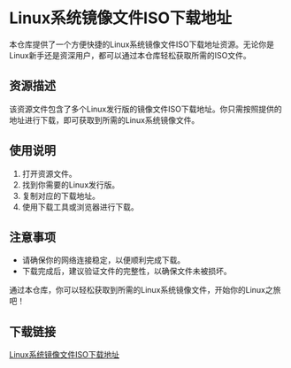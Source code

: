 # Linux系统镜像文件ISO下载地址

本仓库提供了一个方便快捷的Linux系统镜像文件ISO下载地址资源。无论你是Linux新手还是资深用户，都可以通过本仓库轻松获取所需的ISO文件。

## 资源描述

该资源文件包含了多个Linux发行版的镜像文件ISO下载地址。你只需按照提供的地址进行下载，即可获取到所需的Linux系统镜像文件。

## 使用说明

1. 打开资源文件。
2. 找到你需要的Linux发行版。
3. 复制对应的下载地址。
4. 使用下载工具或浏览器进行下载。

## 注意事项

- 请确保你的网络连接稳定，以便顺利完成下载。
- 下载完成后，建议验证文件的完整性，以确保文件未被损坏。

通过本仓库，你可以轻松获取到所需的Linux系统镜像文件，开始你的Linux之旅吧！

## 下载链接

[Linux系统镜像文件ISO下载地址](https://pan.quark.cn/s/d2e9e7acdd35)